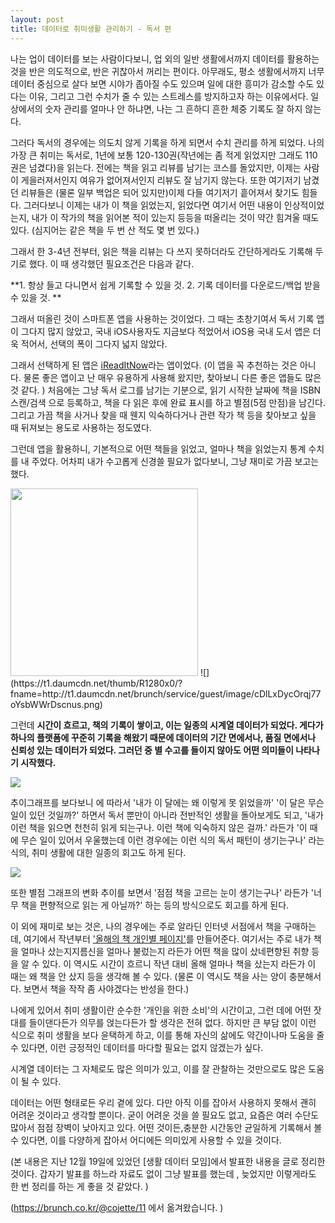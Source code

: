 ```yaml
---
layout: post
title: 데이터로 취미생활 관리하기 - 독서 편
---
```


나는 업이 데이터를 보는 사람이다보니, 업 외의 일반 생활에서까지 데이터를 활용하는 것을 반은 의도적으로, 반은 귀찮아서 꺼리는 편이다. 아무래도, 평소 생활에서까지 너무 데이터 중심으로 살다 보면 시야가 좁아질 수도 있으며 일에 대한 흥미가 감소할 수도 있다는 이유, 그리고 그런 수치가 줄 수 있는 스트레스를 방지하고자 하는 이유에서다. 일상에서의 숫자 관리를 얼마나 안 하냐면, 나는 그 흔하디 흔한 체중 기록도 잘 하지 않는다.

그러다 독서의 경우에는 의도치 않게 기록을 하게 되면서 수치 관리를 하게 되었다. 나의 가장 큰 취미는 독서로, 1년에 보통 120-130권(작년에는 좀 적게 읽었지만 그래도 110권은 넘겼다)을 읽는다. 전에는 책을 읽고 리뷰를 남기는 코스를 돌았지만, 이제는 사람이 게을러져서인지 여유가 없어져서인지 리뷰도 잘 남기지 않는다. 또한 여기저기 남겼던 리뷰들은 (물론 일부 백업은 되어 있지만)이제 다들 여기저기 흩어져서 찾기도 힘들다. 그러다보니 이제는 내가 이 책을 읽었는지, 읽었다면 여기서 어떤 내용이 인상적이었는지, 내가 이 작가의 책을 읽어본 적이 있는지 등등을 떠올리는 것이 약간 힘겨울 때도 있다. (심지어는 같은 책을 두 번 산 적도 몇 번 있다.)

그래서 한 3-4년 전부터, 읽은 책을 리뷰는 다 쓰지 못하더라도 간단하게라도 기록해 두기로 했다.
이 때 생각했던 필요조건은 다음과 같다.

**1. 항상 들고 다니면서 쉽게 기록할 수 있을 것.
2. 기록 데이터를 다운로드/백업 받을 수 있을 것. **

그래서 떠올린 것이 스마트폰 앱을 사용하는 것이었다. 그 때는 초창기여서 독서 기록 앱이 그다지 많지 않았고, 국내 iOS사용자도 지금보다 적었어서 iOS용 국내 도서 앱은 더욱 적어서, 선택의 폭이 그다지 넓지 않았다.

그래서 선택하게 된 앱은 [iReadItNow](https://www.google.co.kr/url?sa=t&rct=j&q=&esrc=s&source=web&cd=1&cad=rja&uact=8&ved=0ahUKEwiLw-7ks7nSAhWBwbwKHQ19Ai4QFggaMAA&url=https%3A%2F%2Fitunes.apple.com%2Fkr%2Fapp%2Fireaditnow%2Fid349773058%3Fmt%3D8&usg=AFQjCNFEIBFprt5GZ8zfV6Nn9srncTkFxw&bvm=bv.148747831,d.dGc)라는 앱이었다. 
(이 앱을 꼭 추천하는 것은 아니다. 물론 좋은 앱이고 난 매우 유용하게 사용해 왔지만, 찾아보니 다른 좋은 앱들도 많은 것 같다. )
처음에는 그냥 독서 로그를 남기는 기분으로, 읽기 시작한 날짜에 책을 ISBN 스캔/검색 으로 등록하고, 책을 다 읽은 후에 완료 표시를 하고 별점(5점 만점)을 남긴다. 그리고 가끔 책을 사거나 찾을 때 웬지 익숙하다거나 관련 작가 책 등을 찾아보고 싶을 때 뒤져보는 용도로 사용하는 정도였다.

그런데 앱을 활용하니, 기본적으로 어떤 책들을 읽었고, 얼마나 책을 읽었는지 통계 수치를 내 주었다. 어차피 내가 수고롭게 신경쓸 필요가 없다보니, 그냥 재미로 가끔 보고는 했다.

<img src="https://t1.daumcdn.net/thumb/R1280x0/?fname=http://t1.daumcdn.net/brunch/service/guest/image/GCcyYV2l91uvt0O5PonBy1et3Wo.png"  style="width: 300px;"/>
![](https://t1.daumcdn.net/thumb/R1280x0/?fname=http://t1.daumcdn.net/brunch/service/guest/image/cDlLxDycOrqj77oYsbWWrDscnus.png)


그런데 **시간이 흐르고, 책의 기록이 쌓이고, 이는 일종의 시계열 데이터가 되었다. 게다가 하나의 플랫폼에 꾸준히 기록을 해왔기 때문에 데이터의 기간 면에서나,  품질 면에서나 신뢰성 있는 데이터가 되었다. 그러던 중 별 수고를 들이지 않아도 어떤 의미들이 나타나기 시작했다.**


![](https://t1.daumcdn.net/thumb/R1280x0/?fname=http://t1.daumcdn.net/brunch/service/guest/image/h2tV5NrxHBWn5IVmbnf5ebXOseI.png)



추이그래프를 보다보니 에 따라서 '내가 이 달에는 왜 이렇게 못 읽었을까' '이 달은 무슨 일이 있던 것일까?' 하면서 독서 뿐만이 아니라 전반적인 생활을 돌아보게도 되고, '내가 이런 책을 읽으면 천천히 읽게 되는구나. 이런 책에 익숙하지 않은 걸까.' 라든가 '이 때에 무슨 일이 있어서 우울했는데 이런 경우에는 이런 식의 독서 패턴이 생기는구나' 라는 식의, 취미 생활에 대한 일종의 회고도 하게 된다.


![](https://t1.daumcdn.net/thumb/R1280x0/?fname=http://t1.daumcdn.net/brunch/service/guest/image/PXDna-QtBuzPf_RK36eZ5K6j0Ww.png)


또한 별점 그래프의 변화 추이를 보면서 '점점 책을 고르는 눈이 생기는구나' 라든가 '너무 책을 편향적으로 읽는 게 아닐까?' 하는 등의 방식으로도 회고를 하게 된다.


이 외에 재미로 보는 것은, 나의 경우에는 주로 알라딘 인터넷 서점에서 책을 구매하는데, 여기에서 작년부터 ['올해의 책 개인별 페이지'](http://www.aladin.co.kr/events/award/2016/yourbook.aspx?custno=4681082)를 만들어준다. 여기서는 주로 내가 책을 얼마나 샀는지지름신을 얼마나 불렀는지 라든가 어떤 책을 많이 샀네편향된 취향 등을 알 수 있다. 이 역시도 시간이 흐르니 작년 대비 올해 얼마나 책을 샀는지 라든가 이 때는 왜 책을 안 샀지 등을 생각해 볼 수 있다. (물론 이 역시도 책을 사는 양이 충분해서다. 보면서 책을 작작 좀 사야겠다는 반성을 한다.)

나에게 있어서 취미 생활이란 순수한 '개인을 위한 소비'의 시간이고, 그런 데에 어떤 잣대를 들이댄다든가 의무를 얹는다든가 할 생각은 전혀 없다. 하지만 큰 부담 없이 이런 식으로 취미 생활을 보다 윤택하게 하고, 이를 통해 자신의 삶에도 약간이나마 도움을 줄 수 있다면, 이런 긍정적인 데이터를 마다할 필요는 없지 않겠는가 싶다.

시계열 데이터는 그 자체로도 많은 의미가 있고, 이를 잘 관찰하는 것만으로도 많은 도움이 될 수 있다.

데이터는 어떤 형태로든 우리 곁에 있다. 다만 아직 이를 잡아서 사용하지 못해서 괜히 어려운 것이라고 생각할 뿐이다. 굳이 어려운 것을 쓸 필요도 없고, 요즘은 여러 수단도 많아서 점점 장벽이 낮아지고 있다. 어떤 것이든,충분한 시간동안 균일하게 기록해서 볼 수 있다면,  이를 다양하게 잡아서 어디에든 의미있게 사용할 수 있을 것이다.

(본 내용은 지난 12월 19일에 있었던 [생활 데이터 모임]에서 발표한 내용을 글로 정리한 것이다. 갑자기 발표를 하느라 자료도 없이 그냥 발표를 했는데 , 늦었지만 이렇게라도 한 번 정리를 하는 게 좋을 것 같았다. )

(https://brunch.co.kr/@cojette/11 에서 옮겨왔습니다. )

